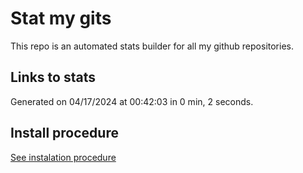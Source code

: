 # Stat my gits

This repo is an automated stats builder for all my github repositories.

## Links to stats


Generated on 04/17/2024 at 00:42:03 in 0 min, 2 seconds.

## Install procedure

[See instalation procedure](./src/install.md)
